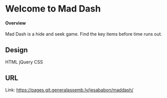 # Welcome to Mad Dash

#### Overview

Mad Dash is a hide and seek game.
Find the key items before time runs out.

## Design

HTML
jQuery
CSS


## URL
Link: https://pages.git.generalassemb.ly/jesababon/maddash/
